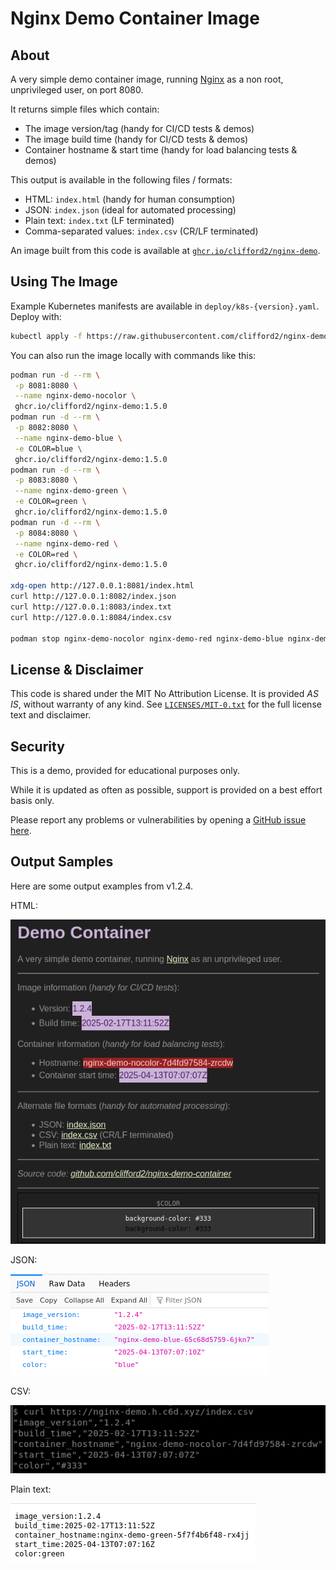 # Nginx Demo Container Image

## About

A very simple demo container image, running [Nginx](https://nginx.org/)
as a non root, unprivileged user, on port 8080.

It returns simple files which contain:

- The image version/tag (handy for CI/CD tests & demos)
- The image build time (handy for CI/CD tests & demos)
- Container hostname & start time (handy for load balancing tests & demos)

This output is available in the following files / formats:

- HTML: `index.html` (handy for human consumption)
- JSON: `index.json` (ideal for automated processing)
- Plain text: `index.txt` (LF terminated)
- Comma-separated values: `index.csv` (CR/LF terminated)

An image built from this code is available at
[`ghcr.io/clifford2/nginx-demo`](https://ghcr.io/clifford2/nginx-demo).

## Using The Image

Example Kubernetes manifests are available in `deploy/k8s-{version}.yaml`. Deploy with:

```sh
kubectl apply -f https://raw.githubusercontent.com/clifford2/nginx-demo-container/refs/heads/main/deploy/k8s-latest.yaml
```

You can also run the image locally with commands like this:

```sh
podman run -d --rm \
 -p 8081:8080 \
 --name nginx-demo-nocolor \
 ghcr.io/clifford2/nginx-demo:1.5.0
podman run -d --rm \
 -p 8082:8080 \
 --name nginx-demo-blue \
 -e COLOR=blue \
 ghcr.io/clifford2/nginx-demo:1.5.0
podman run -d --rm \
 -p 8083:8080 \
 --name nginx-demo-green \
 -e COLOR=green \
 ghcr.io/clifford2/nginx-demo:1.5.0
podman run -d --rm \
 -p 8084:8080 \
 --name nginx-demo-red \
 -e COLOR=red \
 ghcr.io/clifford2/nginx-demo:1.5.0

xdg-open http://127.0.0.1:8081/index.html
curl http://127.0.0.1:8082/index.json
curl http://127.0.0.1:8083/index.txt
curl http://127.0.0.1:8084/index.csv

podman stop nginx-demo-nocolor nginx-demo-red nginx-demo-blue nginx-demo-green
```

## License & Disclaimer

This code is shared under the MIT No Attribution License.
It is provided *AS IS*, without warranty of any kind.
See [`LICENSES/MIT-0.txt`](LICENSES/MIT-0.txt) for the full license text and disclaimer.

## Security

This is a demo, provided for educational purposes only.

While it is updated as often as possible, support is provided on a best effort basis only.

Please report any problems or vulnerabilities by opening a [GitHub issue here](https://github.com/clifford2/nginx-demo-container/issues).

## Output Samples

Here are some output examples from v1.2.4.

HTML:

![HTML](images/sample-html.png "HTML")

JSON:

![JSON](images/sample-json.png "JSON")

CSV:

![CSV](images/sample-csv.png "CSV")

Plain text:

![TXT](images/sample-txt.png "TXT")
